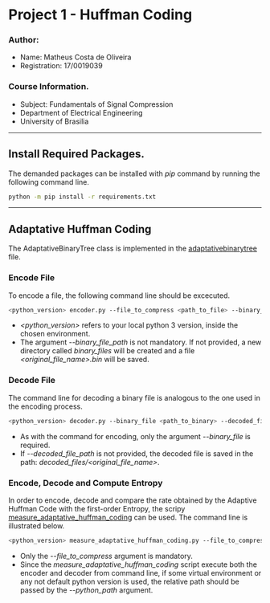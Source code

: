 # Project 1 - Huffman Coding

### Author:
- Name: Matheus Costa de Oliveira
- Registration: 17/0019039

### Course Information.
- Subject: Fundamentals of Signal Compression
- Department of Electrical Engineering
- University of Brasilia
___
## Install Required Packages.
The demanded packages can be installed with *pip* command by running the following command line.

```bash
python -m pip install -r requirements.txt
```
___
## Adaptative Huffman Coding

The AdaptativeBinaryTree class is implemented in the [adaptativebinarytree](adaptativebinarytree.py) file.

### Encode File 
To encode a file, the following command line should be excecuted.

```bash
<python_version> encoder.py --file_to_compress <path_to_file> --binary_file_path <path_for_saving_binary_file>
```

- *<python_version>* refers to your local python 3 version, inside the chosen environment.
- The argument *--binary_file_path* is not mandatory. If not provided, a new directory called *binary_files* will be created and a file *<original_file_name>.bin* will be saved.

### Decode File 
The command line for decoding a binary file is analogous to the one used in the encoding process.

```bash
<python_version> decoder.py --binary_file <path_to_binary> --decoded_file_path <path_for_saving_decoded_file>
```

- As with the command for encoding, only the argument *--binary_file* is required.
- If *--decoded_file_path* is not provided, the decoded file is saved in the path: *decoded_files/<original_file_name>*.

### Encode, Decode and Compute Entropy
In order to encode, decode and compare the rate obtained by the Adaptive Huffman Code with the first-order Entropy, the scripy [measure_adaptative_huffman_coding](measure_adaptative_huffman_coding.py) can be used. The command line is illustrated below.

```bash
<python_version> measure_adaptative_huffman_coding.py --file_to_compress <path_to_file> --binary_file_path <path_to_binary> --decoded_file_path <path_for_saving_decoded_file> --python_path <python_version_of_interest>
```

- Only the *--file_to_compress* argument is mandatory.
- Since the *measure_adaptative_huffman_coding* script execute both the encoder and decoder from command line, if some virtual environment or any not default python version is used, the relative path should be passed by the *--python_path* argument.